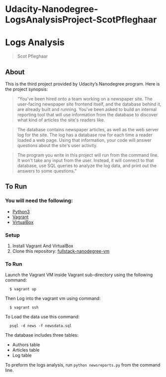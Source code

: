 # Udacity-Nanodegree-LogsAnalysisProject-ScotPfleghaar

# Logs Analysis

> Scot Pfleghaar

## About
This is the third project provided by Udacity’s Nanodegree program. Here is the project synopsis:

> “You've been hired onto a team working on a newspaper site. The user-facing newspaper site frontend itself, and the database behind it, are already built and running. You've been asked to build an internal reporting tool that will use information from the database to discover what kind of articles the site's readers like.

> The database contains newspaper articles, as well as the web server log for the site. The log has a database row for each time a reader loaded a web page. Using that information, your code will answer questions about the site's user activity.

> The program you write in this project will run from the command line. It won't take any input from the user. Instead, it will connect to that database, use SQL queries to analyze the log data, and print out the answers to some questions.”

## To Run

### You will need the following:
  * [Python3](https://www.python.org/)
  * [Vagrant](https://www.vagrantup.com/)
  * [VirtualBox](https://www.virtualbox.org/)
### Setup
1. Install Vagrant And VirtualBox
2. Clone this repository: [fullstack-nanodegree-vm](https://github.com/udacity/fullstack-nanodegree-vm)

### To Run

Launch the Vagrant VM inside Vagrant sub-directory using the following command:
  
  ```
    $ vagrant up
  ```
Then Log into the vagrant vm using command:
  
  ```
    $ vagrant ssh
  ```
To Load the data use this command:
  
  ```
    psql -d news -f newsdata.sql
  ```

The database includes three tables:
- Authors table
- Articles table
- Log table

To preform the logs analysis, run `python newsreports.py` from the command line.